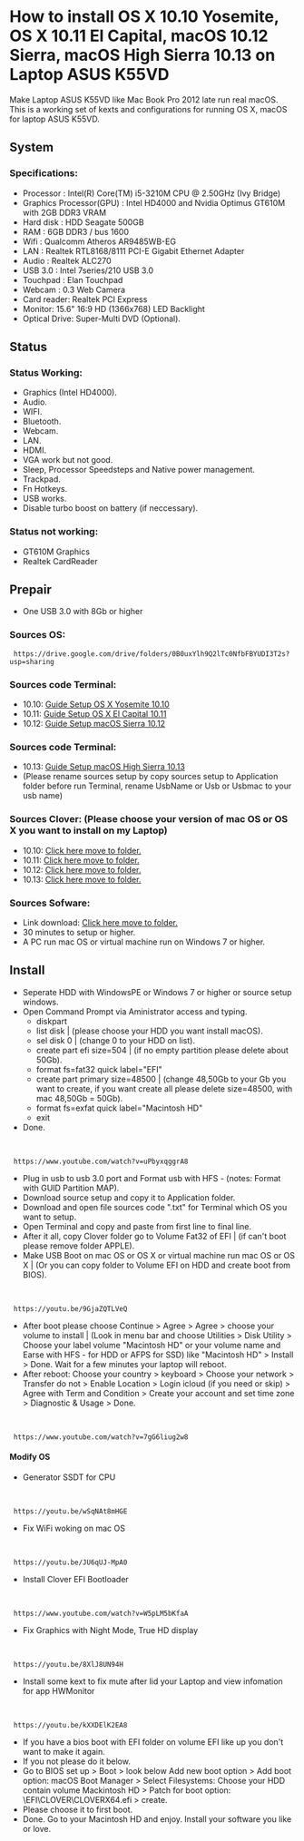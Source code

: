 # How to install OS X 10.10 Yosemite, OS X 10.11 El Capital, macOS 10.12 Sierra, macOS High Sierra 10.13 on Laptop ASUS K55VD

Make Laptop ASUS K55VD like Mac Book Pro 2012 late run real macOS.
This is a working set of kexts and configurations for running OS X, macOS for laptop ASUS K55VD.


## System
### Specifications:
  - Processor : Intel(R) Core(TM) i5-3210M CPU @ 2.50GHz (Ivy Bridge)
  - Graphics Processor(GPU) : Intel HD4000 and Nvidia Optimus GT610M with 2GB DDR3 VRAM
  - Hard disk : HDD Seagate 500GB
  - RAM : 6GB DDR3 / bus 1600
  - Wifi : Qualcomm Atheros AR9485WB-EG
  - LAN : Realtek RTL8168/8111 PCI-E Gigabit Ethernet Adapter
  - Audio : Realtek ALC270
  - USB 3.0 : Intel 7series/210 USB 3.0
  - Touchpad : Elan Touchpad
  - Webcam : 0.3 Web Camera
  - Card reader: Realtek PCI Express
  - Monitor: 15.6" 16:9 HD (1366x768) LED Backlight
  - Optical Drive: Super-Multi DVD (Optional).

## Status
### Status Working:
  - Graphics (Intel HD4000).
  - Audio.
  - WIFI.
  - Bluetooth.
  - Webcam.
  - LAN.
  - HDMI.
  - VGA work but not good.
  - Sleep, Processor Speedsteps and Native power management.
  - Trackpad.
  - Fn Hotkeys.
  - USB works.
  - Disable turbo boost on battery (if neccessary).

### Status not working:
  - GT610M Graphics
  - Realtek CardReader
 
## Prepair
  - One USB 3.0 with 8Gb or higher

### Sources OS:
     https://drive.google.com/drive/folders/0B0uxYlh9Q2lTc0NfbFBYUDI3T2s?usp=sharing

### Sources code Terminal: 
   - 10.10: <a href="/Command Prompt/Guide Setup OS X Yosemite 10.10.txt">Guide Setup OS X Yosemite 10.10</a>
   - 10.11: <a href="/Command Prompt/Guide Setup OS X El Capital 10.11.txt">Guide Setup OS X El Capital 10.11</a>
   - 10.12: <a href="/Command Prompt/Guide Setup macOS Sierra 10.12.txt">Guide Setup macOS Sierra 10.12</a>
### Sources code Terminal:
  - 10.13: <a href="/Command Prompt/Guide Setup macOS High Sierra 10.13.txt">Guide Setup macOS High Sierra 10.13</a>
  - (Please rename sources setup by copy sources setup to Application folder before run Terminal, rename UsbName or Usb or Usbmac to your usb name)

### Sources Clover: (Please choose your version of mac OS or OS X you want to install on my Laptop)
  - 10.10: <a href="/10.10">Click here move to folder.</a>
  - 10.11: <a href="/10.11">Click here move to folder.</a>
  - 10.12: <a href="/10.12">Click here move to folder.</a>
  - 10.13: <a href="/10.13">Click here move to folder.</a>

### Sources Sofware:
  - Link download: <a href="/Software">Click here move to folder.</a>
  - 30 minutes to setup or higher.
  - A PC run mac OS or virtual machine run on Windows 7 or higher.

 
## Install
  - Seperate HDD with WindowsPE or Windows 7 or higher or source setup windows.
  - Open Command Prompt via Aministrator access and typing.
    - diskpart
    - list disk | (please choose your HDD you want install macOS).
    - sel disk 0 | (change 0 to your HDD on list).
    - create part efi size=504 | (if no empty partition please delete about 50Gb).
    - format fs=fat32 quick label="EFI"
    - create part primary size=48500 | (change 48,50Gb to your Gb you want to create, if you want create all please delete size=48500, with mac 48,50Gb = 50Gb).
    - format fs=exfat quick label="Macintosh HD"
    - exit
  - Done. 

  **&nbsp;**

     https://www.youtube.com/watch?v=uPbyxqggrA8

  - Plug in usb to usb 3.0 port and Format usb  with HFS - (notes: Format with GUID Partition MAP).
  - Download source setup and copy it to Application folder.
  - Download and open file sources code ".txt" for Terminal which OS you want to setup.
  - Open Terminal and copy and paste from first line to final line.
  -  After it all, copy Clover folder go to Volume Fat32 of EFI | (if can't boot please remove folder APPLE).
  - Make USB Boot on mac OS or OS X or virtual machine run mac OS or OS X | (Or you can copy folder to Volume EFI on HDD and create boot from BIOS).

  **&nbsp;**

     https://youtu.be/9GjaZQTLVeQ

  -  After boot please choose Continue > Agree > Agree > choose your volume to install | (Look in menu bar and choose Utilities > Disk Utility > Choose your label volume "Macintosh HD" or your volume name and Earse with HFS - for HDD or AFPS for SSD) like "Macintosh HD" > Install > Done. Wait for a few minutes your laptop will reboot.
  - After reboot: Choose your country > keyboard > Choose your network > Transfer do not > Enable Location > Login icloud (if you need or skip) > Agree with Term and Condition > Create  your account and set time zone > Diagnostic & Usage > Done.

  **&nbsp;**

     https://www.youtube.com/watch?v=7gG6liug2w8


#### Modify OS
  - Generator SSDT for CPU 

  **&nbsp;**

     https://youtu.be/wSqNAt8mHGE
     
  - Fix WiFi woking on mac OS 

  **&nbsp;**

     https://youtu.be/JU6qUJ-MpA0

  - Install Clover EFI Bootloader 

  **&nbsp;**

     https://www.youtube.com/watch?v=W5pLM5bKfaA

  - Fix Graphics with Night Mode, True HD display

  **&nbsp;**

     https://youtu.be/8XlJ8UN94H

  - Install some kext to fix mute after lid your Laptop and view infomation for app HWMonitor 

  **&nbsp;**

     https://youtu.be/kXXDElK2EA8   

  - If you have a bios boot with EFI folder on volume EFI like up you don't want to make it again.
  - If you not please do it below.
  - Go to BIOS set up > Boot > look below Add new boot option > Add boot option: macOS Boot Manager > Select Filesystems: Choose your HDD contain volume Mackintosh HD > Patch for boot option: \EFI\CLOVER\CLOVERX64.efi > create. 
  - Please choose it to first boot.
  - Done. Go to your Macintosh HD and enjoy. Install your software you like or love.






